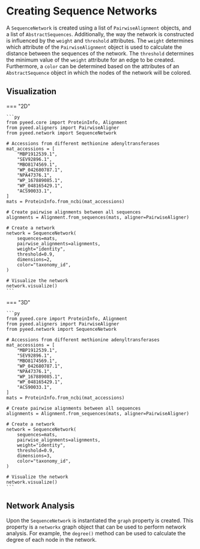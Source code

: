 # Creating Sequence Networks

A `SequenceNetwork` is created using a list of `PairwiseAlignment` objects, and a list of `AbstractSequences`. Additionally, the way the network is constructed is influenced by the `weight` and `threshold` attributes. The `weight` determines which attribute of the `PairwiseAlignment` object is used to calculate the distance between the sequences of the network. The `threshold` determines the minimum value of the `weight` attribute for an edge to be created. Furthermore, a `color` can be determined based on the attributes of an `AbstractSequence` object in which the nodes of the network will be colored.

## Visualization

=== "2D"

    ```py
    from pyeed.core import ProteinInfo, Alignment
    from pyeed.aligners import PairwiseAligner
    from pyeed.network import SequenceNetwork

    # Accessions from different methionine adenyltransferases
    mat_accessions = [
        "MBP1912539.1",
        "SEV92896.1",
        "MBO8174569.1",
        "WP_042680787.1",
        "NPA47376.1",
        "WP_167889085.1",
        "WP_048165429.1",
        "ACS90033.1",
    ]
    mats = ProteinInfo.from_ncbi(mat_accessions)

    # Create pairwise alignments between all sequences
    alignments = Alignment.from_sequences(mats, aligner=PairwiseAligner)

    # Create a network
    network = SequenceNetwork(
        sequences=mats,
        pairwise_alignments=alignments,
        weight="identity",
        threshold=0.9,
        dimensions=2,
        color="taxonomy_id",
    )

    # Visualize the network
    network.visualize()
    ```

=== "3D"

    ```py
    from pyeed.core import ProteinInfo, Alignment
    from pyeed.aligners import PairwiseAligner
    from pyeed.network import SequenceNetwork

    # Accessions from different methionine adenyltransferases
    mat_accessions = [
        "MBP1912539.1",
        "SEV92896.1",
        "MBO8174569.1",
        "WP_042680787.1",
        "NPA47376.1",
        "WP_167889085.1",
        "WP_048165429.1",
        "ACS90033.1",
    ]
    mats = ProteinInfo.from_ncbi(mat_accessions)

    # Create pairwise alignments between all sequences
    alignments = Alignment.from_sequences(mats, aligner=PairwiseAligner)

    # Create a network
    network = SequenceNetwork(
        sequences=mats,
        pairwise_alignments=alignments,
        weight="identity",
        threshold=0.9,
        dimensions=3,
        color="taxonomy_id",
    )

    # Visualize the network
    network.visualize()
    ```

## Network Analysis

Upon the `SequenceNetwork` is instantiated the `graph` property is created. This property is a `networkx` graph object that can be used to perform network analysis. For example, the `degree()` method can be used to calculate the degree of each node in the network.
